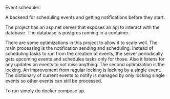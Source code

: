 Event scheduler:

A backend for scheduling events and getting notifications before they start.

The project has an asp.net server that exposes an api to interact with the database.
The database is postgres running in a container.

There are some optimizations in this project to allow it to scale well.
The main processing is the notification sending and scheduling.
Instead of scheduling tasks to run from the creation of events, the server periodically gets upcoming events and schedules tasks only for those.
Also it listens for any updates on events to not miss anything.
The second optimization is the locking. An improvement from regular locking is locking by a single event. The dictionary of current events to notify is managed by only locking single events so other events can still be processed.


To run simply do docker compose up.
